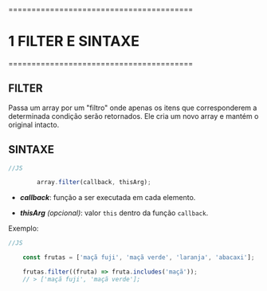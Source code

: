 ========================================
# 1 FILTER E SINTAXE
========================================

## FILTER

Passa um array por um "filtro" onde apenas os itens que corresponderem a determinada condição serão retornados. Ele cria um novo array e mantém o original intacto.

## SINTAXE

```js
//JS

        array.filter(callback, thisArg);

```

 - ***callback***: função a ser executada em cada elemento.

 - ***thisArg** (opcional)*: valor `this` dentro da função `callback`.

Exemplo:

```js
//JS

    const frutas = ['maçã fuji', 'maçã verde', 'laranja', 'abacaxi'];

    frutas.filter((fruta) => fruta.includes('maçã'));
    // > ['maçã fuji', 'maçã verde'];

```
